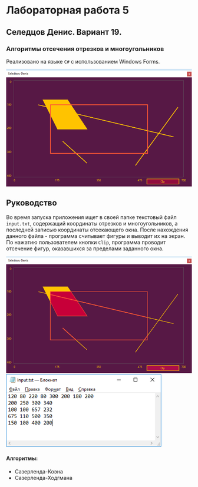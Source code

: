 # Лабораторная работа 5
## Селедцов Денис. Вариант 19.
### Алгоритмы отсечения отрезков и многоугольников

Реализовано на языке `C#` с использованием Windows Forms.

![Screenshot 1](Screenshot_1.png)

## Руководство

Во время запуска приложения ищет в своей папке текстовый файл `input.txt`, содержащий координаты отрезков и многоугольников, а
последней записью координаты отсекающего окна. После нахождения данного файла - программа считывает фигуры и выводит их на экран.
По нажатию пользователем кнопки `Clip`, программа проводит отсечение фигур, оказавшихся за пределами заданного окна.

![Screenshot 2](Screenshot_2.png)
![Screenshot 3](Screenshot_3.png)

#### Алгоритмы:
- Сазерленда-Коэна
- Сазерленда-Ходгмана
